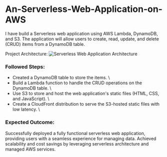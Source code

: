 # An-Serverless-Web-Application-on-AWS
I have build a Serverless web application using AWS Lambda, DynamoDB, and S3. The application will allow users to create, read, update, and delete (CRUD) items from a DynamoDB table.

Project Architecture: ![Serverless Web Application Architecture](https://github.com/Shreyash458/An-Serverless-Web-Application-on-AWS/assets/163305446/343f9347-deaa-4e5b-8ad1-614a7c953c51)

### Followed Steps:

* Created a DynamoDB table to store the items. \
* Build a Lambda function to handle the CRUD operations on the DynamoDB table. \
* Use S3 to store and host the web application's static files (HTML, CSS, and JavaScript). \
* Create a CloudFront distribution to serve the S3-hosted static files with low latency. \

### Expected Outcome:

Successfully deployed a fully functional serverless web application, providing users with a seamless experience for 
managing data. 
Achieved scalability and cost savings by leveraging serverless architecture and managed AWS services.
